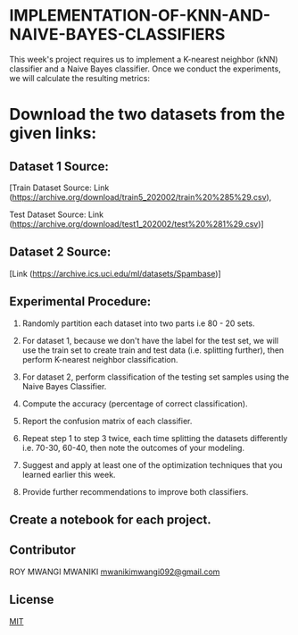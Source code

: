 # IMPLEMENTATION-OF-KNN-AND-NAIVE-BAYES-CLASSIFIERS
This week's project requires us to implement a K-nearest neighbor (kNN) classifier  and a Naive Bayes classifier. Once we conduct the experiments, we will calculate the resulting metrics:
# Download the two datasets from the given links:

## Dataset 1 Source: 
[Train Dataset Source: Link (https://archive.org/download/train5_202002/train%20%285%29.csv), 

Test Dataset Source: Link (https://archive.org/download/test1_202002/test%20%281%29.csv)]
## Dataset 2 Source: 

[Link (https://archive.ics.uci.edu/ml/datasets/Spambase)]
## Experimental Procedure:

1. Randomly partition each dataset into two parts i.e 80 - 20  sets.

2. For dataset 1, because we don't have the label for the test set, we will use the train set to create train and test data (i.e. splitting further), then perform K-nearest neighbor classification.

3. For dataset 2, perform classification of the testing set samples using the Naive Bayes Classifier.

4. Compute the accuracy (percentage of correct classification).

5. Report the confusion matrix of each classifier.

6. Repeat step 1 to step 3 twice, each time splitting the datasets differently i.e. 70-30, 60-40, then note the outcomes of your modeling.

7. Suggest and apply at least one of the optimization techniques that you learned earlier this week.

8. Provide further recommendations to improve both classifiers.

## Create a notebook for each project.  

## Contributor
ROY MWANGI MWANIKI <mwanikimwangi092@gmail.com>

## License
[MIT](https://github.com/MwangiMwaniki/IMPLEMENTATION-OF-KNN-AND-NAIVE-BAYES-CLASSIFIERS.git)


